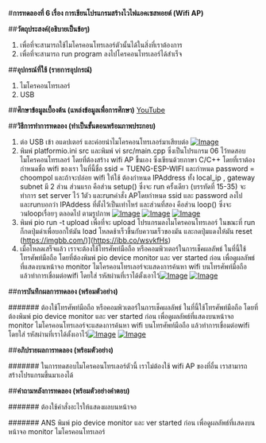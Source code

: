 #**การทดลองที่ 6 เรื่อง การเขียนโปรแกรมสร้างไวไฟแอคเซสพอยต์ (Wifi AP)**

##**วัตถุประสงค์(อธิบายเป็นข้อๆ)**
1. เพื่อที่จะสามารถใช้ไมโครคอนโทรเลอร์ตัวนั้นได้ในสิ่งที่เราต้องการ
2. เพื่อที่จะสามารถ run program ลงไปโครคอนโทรเลอร์ได้สำเร็จ

##**อุปกรณ์ที่ใช้ (รายการอุปกรณ์)**
1. ไมโครคอนโทรเลอร์
2. USB

##**ศึกษาข้อมูลเบื้องต้น (แหล่งข้อมูลเพื่อการศึกษา)**
[YouTube](https://www.youtube.com/watch?v=T26DVHePlTs)

##**วิธีการทำการทดลอง (ทำเป็นขั้นตอนพร้อมภาพประกอบ)**
1. ต่อ USB เข้า อแดปเตอร์ และค่อยนำไมโครคอนโทรเลอร์มาเสียบต่อ [![Image](https://imgbb.com/)](https://ibb.co/qWCHFqG)
2. พิมพ์ platformio.ini src และพิมพ์ vi src/main.cpp ซึ่งเป็นโปรแกรม 06 ไว้ทดสอบไมโครคอนโทรเลอร์ โดยที่ต้องสร้าง wifi AP ขึ้นเอง ซึ่งเขียนด้วยภาษา C/C++ โดยที่เราต้องกำหนดชื่อ wifi ของเรา ในที่นี้ชื่อ ssid = TUENG-ESP-WIFI และกำหนด password = choompol และถ้าจะปล่อย wifi ให้ใช้ ต้องกำหนด IPAddress ทั้ง local_ip , gateway subnet  มี 2 ส่วน ส่วนแรก คือส่วน setup() ซึ่งจะ run ครั้งเดียว (บรรทัดที่ 15-35) จะทำการ set server ไว้ 1ตัว และrunคำสั่ง APโดยกำหนด ssid และ password ลงไป และrunบอกว่า IPAddess ที่ตั้งไว้เป็นเท่าไหร่ และส่วนที่สอง คือส่วน loop() ซึ่งจะวนloopเรื่อยๆ ตลอดไป ตามรูปภาพ [![Image](https://imgbb.com/)](https://ibb.co/BZQvrVx)  [![Image](https://imgbb.com/)](https://ibb.co/B4VDKSt)  [![Image](https://imgbb.com/)](https://ibb.co/j5VmtVK) 
4. พิมพ์ pio run -t upload เพื่อที่จะ upload โปรแกรมลงไมโครคอนโทรเลอร์ ในขณะที่ run ก็กดปุ่มดำเพื่อบอกให้มัน load โหลดช้าเร็วขึ้นกับความเร็วของมัน และกดปุ่มแดงให้มัน reset (https://imgbb.com/)](https://ibb.co/wsvkfHs)
5. เมื่อโหลดเสร็จแล้ว เราจะต้องใช้โทรศัพท์มือถือ หรือคอมพิวเตอร์ในการเช็คผลลัพธ์ ในที่นี้ใช้โทรศัพท์มือถือ โดยที่ต้องพิมพ์ pio device monitor และ ver started ก่อน เพื่อดูผลลัพธ์ที่แสดงบนหน้าจอ monitor ไมโครคอนโทรเลอร์จะแสดงการค้นหา wifi บนโทรศัพท์มือถือ แล้วทำการเขื่อมต่อwifi โดยใส่ รหัสผ่านที่เราได้ตั้งเอาไว้[![Image](https://imgbb.com/)](https://ibb.co/nBPPQwY) [![Image](https://imgbb.com/)](https://ibb.co/FzDRQK8)

##**การบันทึกผลการทดลอง (พร้อมตัวอย่าง)**

####### ต้องใช้โทรศัพท์มือถือ หรือคอมพิวเตอร์ในการเช็คผลลัพธ์ ในที่นี้ใช้โทรศัพท์มือถือ โดยที่ต้องพิมพ์ pio device monitor และ ver started ก่อน เพื่อดูผลลัพธ์ที่แสดงบนหน้าจอ monitor ไมโครคอนโทรเลอร์จะแสดงการค้นหา wifi บนโทรศัพท์มือถือ แล้วทำการเขื่อมต่อwifi โดยใส่ รหัสผ่านที่เราได้ตั้งเอาไว้[![Image](https://imgbb.com/)](https://ibb.co/nBPPQwY) [![Image](https://imgbb.com/)](https://ibb.co/FzDRQK8)

##**อภิปรายผลการทดลอง (พร้อมตัวอย่าง)**

####### ในการทดสอบไมโครคอนโทรเลอร์ตัวนี้ เราไม่ต้องใช้ wifi AP ของที่อื่น เราสามารถสร้างโปรแกรมขึ้นมาเองได้

##**คำถามหลังการทดลอง (พร้อมตัวอย่างคำตอบ)**

####### ต้องใช้คำสั่งอะไรให้แสดงผลบนหน้าจอ

####### ANS พิมพ์ pio device monitor และ ver started ก่อน เพื่อดูผลลัพธ์ที่แสดงบนหน้าจอ monitor ไมโครคอนโทรเลอร์
